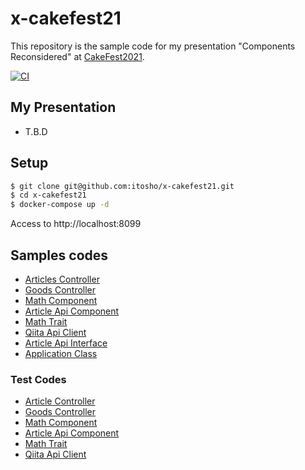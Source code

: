 # x-cakefest21
This repository is the sample code for my presentation "Components Reconsidered" at [CakeFest2021](https://cakefest.org/).

[![CI](https://github.com/itosho/x-cakefest21/actions/workflows/ci.yml/badge.svg)](https://github.com/itosho/x-cakefest21/actions/workflows/ci.yml)

## My Presentation
- T.B.D

## Setup

```bash
$ git clone git@github.com:itosho/x-cakefest21.git
$ cd x-cakefest21
$ docker-compose up -d
```

Access to http://localhost:8099

## Samples codes
- [Articles Controller](https://github.com/itosho/x-cakefest21/blob/main/app/src/Controller/ArticlesController.php)
- [Goods Controller](https://github.com/itosho/x-cakefest21/blob/main/app/src/Controller/GoodsController.php)
- [Math Component](https://github.com/itosho/x-cakefest21/blob/main/app/src/Controller/Component/MathComponent.php)
- [Article Api Component](https://github.com/itosho/x-cakefest21/blob/main/app/src/Controller/Component/ArticleApiComponent.php)
- [Math Trait](https://github.com/itosho/x-cakefest21/blob/main/app/src/Controller/MathTrait.php)
- [Qiita Api Client](https://github.com/itosho/x-cakefest21/blob/main/app/src/Http/QiitaApiClient.php)
- [Article Api Interface](https://github.com/itosho/x-cakefest21/blob/main/app/src/Http/ArticleApiInterface.php)
- [Application Class](https://github.com/itosho/x-cakefest21/blob/main/app/src/Application.php)

### Test Codes
- [Article Controller](https://github.com/itosho/x-cakefest21/blob/main/app/tests/TestCase/Controller/ArticlesControllerTest.php)
- [Goods Controller](https://github.com/itosho/x-cakefest21/blob/main/app/tests/TestCase/Controller/GoodsControllerTest.php)
- [Math Component](https://github.com/itosho/x-cakefest21/blob/main/app/tests/TestCase/Controller/Component/MathComponentTest.php)
- [Article Api Component](https://github.com/itosho/x-cakefest21/blob/main/app/tests/TestCase/Controller/Component/ArticleApiComponentTest.php)
- [Math Trait](https://github.com/itosho/x-cakefest21/blob/main/app/tests/TestCase/Controller/MathTraitTest.php)
- [Qiita Api Client](https://github.com/itosho/x-cakefest21/blob/main/app/tests/TestCase/Http/QiitaApiClientTest.php)

